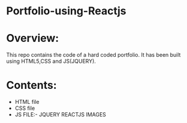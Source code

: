 # Portfolio-using-Reactjs
# Overview:
 This repo contains the code of a hard coded portfolio. It has been built using HTML5,CSS and JS(JQUERY).

# Contents:
* HTML file
* CSS file
* JS FILE:- JQUERY REACTJS
IMAGES
